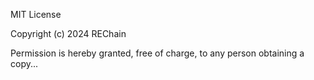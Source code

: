 MIT License

Copyright (c) 2024 REChain

Permission is hereby granted, free of charge, to any person obtaining a copy...
